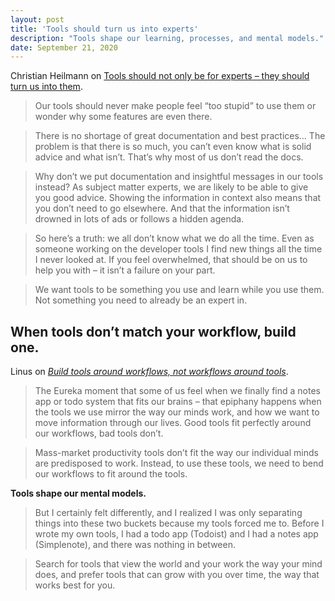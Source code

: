 ```yaml
---
layout: post
title: 'Tools should turn us into experts'
description: "Tools shape our learning, processes, and mental models."
date: September 21, 2020
---
```


Christian Heilmann on [Tools should not only be for experts – they should turn us into them](https://christianheilmann.com/2020/09/15/tools-should-not-only-be-for-experts-they-should-turn-us-into-them/).

> Our tools should never make people feel “too stupid” to use them or wonder why some features are even there.

> There is no shortage of great documentation and best practices… The problem is that there is so much, you can’t even know what is solid advice and what isn’t. That’s why most of us don’t read the docs.

> Why don’t we put documentation and insightful messages in our tools instead? As subject matter experts, we are likely to be able to give you good advice. Showing the information in context also means that you don’t need to go elsewhere. And that the information isn’t drowned in lots of ads or follows a hidden agenda.

> So here’s a truth: we all don’t know what we do all the time. Even as someone working on the developer tools I find new things all the time I never looked at. If you feel overwhelmed, that should be on us to help you with – it isn’t a failure on your part.

> We want tools to be something you use and learn while you use them. Not something you need to already be an expert in.

## When tools don’t match your workflow, build one.
Linus on *[Build tools around workflows, not workflows around tools](https://thesephist.com/posts/tools/)*.


> The Eureka moment that some of us feel when we finally find a notes app or todo system that fits our brains – that epiphany happens when the tools we use mirror the way our minds work, and how we want to move information through our lives. Good tools fit perfectly around our workflows, bad tools don’t.

> Mass-market productivity tools don’t fit the way our individual minds are predisposed to work. Instead, to use these tools, we need to bend our workflows to fit around the tools.

**Tools shape our mental models.**

> But I certainly felt differently, and I realized I was only separating things into these two buckets because my tools forced me to. Before I wrote my own tools, I had a todo app (Todoist) and I had a notes app (Simplenote), and there was nothing in between.

> Search for tools that view the world and your work the way your mind does, and prefer tools that can grow with you over time, the way that works best for you.

